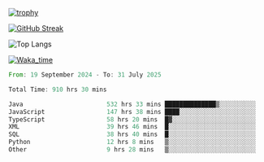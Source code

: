 <!--
**ren-joey/ren-joey** is a ✨ _special_ ✨ repository because its `README.md` (this file) appears on your GitHub profile.

Here are some ideas to get you started:

- 🔭 I’m currently working on ...
- 🌱 I’m currently learning ...
- 👯 I’m looking to collaborate on ...
- 🤔 I’m looking for help with ...
- 💬 Ask me about ...
- 📫 How to reach me: ...
- 😄 Pronouns: ...
- ⚡ Fun fact: ...
-->

[![trophy](https://github-profile-trophy.vercel.app/?username=ren-joey&theme=darkhub&column=5)](https://github.com/ren-joey)

[![GitHub Streak](https://streak-stats.demolab.com/?user=ren-joey&theme=dark)](https://github.com/ren-joey)

![Top Langs](https://github-readme-stats.vercel.app/api/top-langs?username=ren-joey&show_icons=true&layout=compact&locale=en&hide=html,CSS,scss,Pug,Twig&theme=dark)

[![Waka_time](https://github-readme-stats.vercel.app/api/wakatime?username=joeyren&theme=dark)](https://github.com/ren-joey)

<!--START_SECTION:waka-->

```rust
From: 19 September 2024 - To: 31 July 2025

Total Time: 910 hrs 30 mins

Java                       532 hrs 33 mins ██████████████▒░░░░░░░░░░   57.89 %
JavaScript                 147 hrs 38 mins ████░░░░░░░░░░░░░░░░░░░░░   16.05 %
TypeScript                 58 hrs 20 mins  █▓░░░░░░░░░░░░░░░░░░░░░░░   06.34 %
XML                        39 hrs 46 mins  █░░░░░░░░░░░░░░░░░░░░░░░░   04.32 %
SQL                        38 hrs 40 mins  █░░░░░░░░░░░░░░░░░░░░░░░░   04.20 %
Python                     12 hrs 8 mins   ▒░░░░░░░░░░░░░░░░░░░░░░░░   01.32 %
Other                      9 hrs 28 mins   ▒░░░░░░░░░░░░░░░░░░░░░░░░   01.03 %
```

<!--END_SECTION:waka-->
